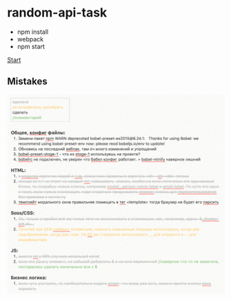# random-api-task

* npm install
* webpack
* npm start

[Start](https://elkinny.github.io/random-api-task/)

## Mistakes
![mistakes](mistakes.png)

